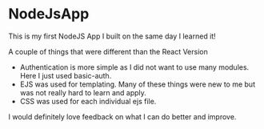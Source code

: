 # NodeJsApp

This is my first NodeJS App I built on the same day I learned it!

A couple of things that were different than the React Version

- Authentication is more simple as I did not want to use many modules. Here I just used basic-auth.
- EJS was used for templating. Many of these things were new to me but was not really hard to learn and apply.
- CSS was used for each individual ejs file.

I would definitely love feedback on what I can do better and improve.
